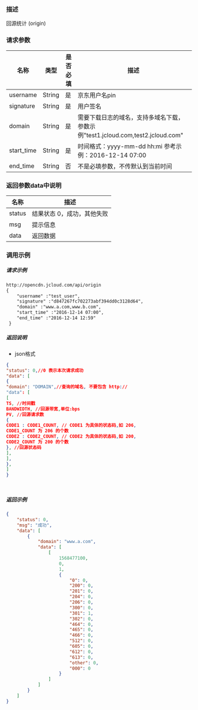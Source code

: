 ### 描述

回源统计 (origin)

### 请求参数

| **名称**      | **类型** | **是否必填** | **描述**                          |
| ----------- | ------ | -------- | ------------------------------- |
| username      | String | 是        | 京东用户名pin                          |
| signature  | String | 是        | 用户签名                    |
| domain      | String | 是        | 需要下载日志的域名，支持多域名下载，参数示例"test1.jcloud.com,test2.jcloud.com" |
| start_time      | String | 是        | 时间格式：yyyy-mm-dd hh:mi 参考示例：2016-12-14 07:00 |
| end_time      | String | 否        | 不是必填参数，不传默认到当前时间 |


### 返回参数data中说明

| **名称**         | **描述**               |
| -------------- | -------------------- |
| status      | 结果状态 0，成功，其他失败            |
| msg | 提示信息                   |
| data | 返回数据   |

### 调用示例

##### 请求示例

```html
http://opencdn.jcloud.com/api/origin
{
	"username" :"test_user",
	"signature" :"d847267fc702273abf394dd0c3128d64",
	"domain" :"www.a.com,www.b.com",
	"start_time" :"2016-12-14 07:00",
	"end_time" :"2016-12-14 12:59"
 }


 ```

##### 返回说明

* json格式

```json
{
"status": 0,//0 表示本次请求成功
"data": [
{
"domain": "DOMAIN",//查询的域名, 不要包含 http://
"data": [
[
TS, //时间戳
BANDWIDTH, //回源带宽,单位:bps
PV, //回源请求数
{
CODE1 : CODE1_COUNT, // CODE1 为具体的状态码,如 206,
CODE1_COUNT 为 206 的个数
CODE2 : CODE2_COUNT, // CODE2 为具体的状态码,如 200,
CODE2_COUNT 为 200 的个数
}, //回源状态码
],
],
},
]
}




```

##### 返回示例
```json
{
    "status": 0,
    "msg": "成功",
    "data": [
        {
            "domain": "www.a.com",
            "data": [
                [
                    1568477100,
                    0,
                    1,
                    {
                        "0": 0,
                        "200": 0,
                        "201": 0,
                        "204": 0,
                        "206": 0,
                        "300": 0,
                        "301": 1,
                        "302": 0,
                        "464": 0,
                        "465": 0,
                        "466": 0,
                        "512": 0,
                        "605": 0,
                        "612": 0,
                        "613": 0,
                        "other": 0,
                        "000": 0
                    }
                ]
            ]
        }
    ]
}


```
